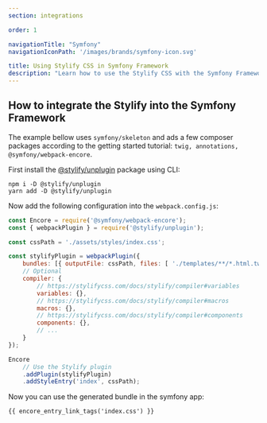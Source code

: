 ```yaml
---
section: integrations

order: 1

navigationTitle: "Symfony"
navigationIconPath: '/images/brands/symfony-icon.svg'

title: Using Stylify CSS in Symfony Framework
description: "Learn how to use the Stylify CSS with the Symfony Framework."
---
```


<note><template>
Integration example for the Symfony framework can be found in <a href="https://github.com/stylify/integrations-examples/tree/master/symfony" target="_blank" rel="noopener">integrations examples repository</a>.
</template></note>

## How to integrate the Stylify into the Symfony Framework

The example bellow uses `symfony/skeleton` and ads a few composer packages according to the getting started tutorial: `twig, annotations, @symfony/webpack-encore`.

First install the [@stylify/unplugin](/docs/unplugin) package using CLI:

```
npm i -D @stylify/unplugin
yarn add -D @stylify/unplugin
```

Now add the following configuration into the `webpack.config.js`:

```js
const Encore = require('@symfony/webpack-encore');
const { webpackPlugin } = require('@stylify/unplugin');

const cssPath = './assets/styles/index.css';

const stylifyPlugin = webpackPlugin({
	bundles: [{ outputFile: cssPath, files: [ './templates/**/*.html.twig' ] }],
	// Optional
	compiler: {
		// https://stylifycss.com/docs/stylify/compiler#variables
		variables: {},
		// https://stylifycss.com/docs/stylify/compiler#macros
		macros: {},
		// https://stylifycss.com/docs/stylify/compiler#components
		components: {},
		// ...
	}
});

Encore
	// Use the Stylify plugin
	.addPlugin(stylifyPlugin)
	.addStyleEntry('index', cssPath);
```

Now you can use the generated bundle in the symfony app:
```
{{ encore_entry_link_tags('index.css') }}
```

<where-to-next />
